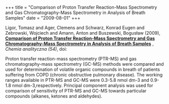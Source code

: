 +++
title = "Comparison of Proton Transfer Reaction-Mass Spectrometry and Gas Chromatography-Mass Spectrometry in Analysis of Breath Samples"
date = "2009-08-01"
+++

Ligor, Tomasz and Ager, Clemens and Schwarz, Konrad Eugen and Zebrowski, Wojciech and Amann, Anton and Buszewski, Bogusław (2009), 
**[Comparison of Proton Transfer Reaction-Mass Spectrometry and Gas Chromatography-Mass Spectrometry in Analysis of Breath Samples](http://cat.inist.fr/?aModele=afficheN\&cpsidt=21776577)** ,
*Chemia analityczna (54)*,
doi: 

Proton transfer reaction-mass spectrometry (PTR-MS) and gas chromatography-mass spectrometry (GC-MS) methods were compared and used for determination of volatile organic compounds in breath of patients suffering from COPD (chronic obstructive pulmonary disease). The working ranges available in PTR-MS and GC-MS were 0.3-5.8 nmol dm-3 and 0.9-1.8 nmol dm-3,respectively. Principal component analysis was used for comparison of sensitivity of PTR-MS and GC-MS towards particular compounds (alkanes, ketones and aldehydes).
